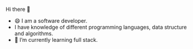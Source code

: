 Hi there 👋
- 😄 I am a software developer.
-    I have knowledge of different programming languages, data structure and algorithms.
- 🌱 I’m currently learning full stack.
